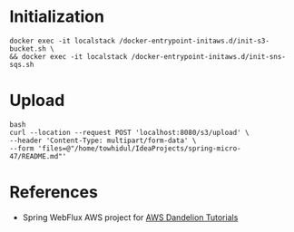 # Initialization

```shell
docker exec -it localstack /docker-entrypoint-initaws.d/init-s3-bucket.sh \
&& docker exec -it localstack /docker-entrypoint-initaws.d/init-sns-sqs.sh
```

# Upload

```shell
bash
curl --location --request POST 'localhost:8080/s3/upload' \
--header 'Content-Type: multipart/form-data' \
--form 'files=@"/home/towhidul/IdeaProjects/spring-micro-47/README.md"'
```

# References

- Spring WebFlux AWS project for [AWS Dandelion Tutorials](https://medium.com/dandelion-tutorials/aws/home)
